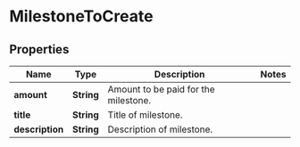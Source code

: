 

# MilestoneToCreate


## Properties

| Name | Type | Description | Notes |
|------------ | ------------- | ------------- | -------------|
|**amount** | **String** | Amount to be paid for the milestone. |  |
|**title** | **String** | Title of milestone. |  |
|**description** | **String** | Description of milestone. |  |



